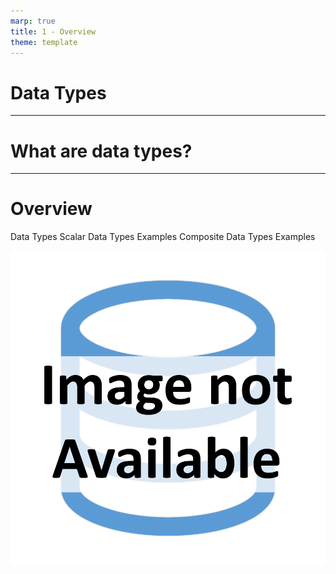 ```yaml
---
marp: true
title: 1 - Overview
theme: template
---
```


<!-- _class: title-slide -->

# Data Types

---

<!-- _class: title-only -->

# What are data types?

---

<!-- _class: title-two-content-left-center -->

# Overview

Data Types
Scalar Data Types
Examples
Composite Data Types
Examples

![image An icon of a database in a flat minimalist style](images/placeholder.png)